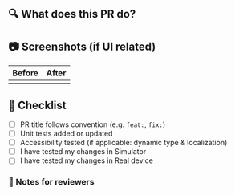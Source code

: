 ## 🔍 What does this PR do?
<!-- Briefly explain the purpose of this pull request -->

## 📷 Screenshots (if UI related)
| Before | After |
|--------|-------|
|        |       |

## 🚨 Checklist
- [ ] PR title follows convention (e.g. `feat:`, `fix:`)
- [ ] Unit tests added or updated
- [ ] Accessibility tested (if applicable: dynamic type & localization)
- [ ] I have tested my changes in Simulator
- [ ] I have tested my changes in Real device

### 🤔 Notes for reviewers
<!-- Mention anything reviewers should look out for -->

